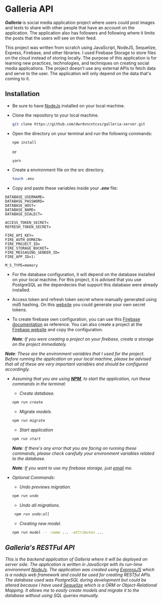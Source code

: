 # Galleria API

<i><b>Galleria</b></i> is social media application project where users could post images and texts to share with other people that have an account on the application. The application also has followers and following where it limits the posts that the users will see on their feed.

This project was written from scratch using JavaScript, NodeJS, Sequelize, Express, Firebase, and other libraries. I used Firebase Storage to store files on the cloud instead of storing locally. The purpose of this application is for learning new practices, technologies, and techniques on creating social media applications. The project doesn't use any external APIs to fetch data and serve to the user. The application will only depend on the data that's coming to it.

## Installation

- Be sure to have [NodeJs](https://nodejs.org/) installed on your local machine.
- Clone the repository to your local machine.
  ```bash
  git clone https://github.com/dwrdvncntcvs/galleria-server.git
  ```
- Open the directory on your terminal and run the following commands:

  ```bash
  npm install
  ```

  or

  ```bash
  yarn
  ```

- Create a environment file on the src directory.

  ```bash
  touch .env
  ```

- Copy and paste these variables inside your <i><b>.env</b></i> file:

```
DATABASE_USERNAME=
DATABASE_PASSWORD=
DATABASE_HOST=
DATABASE_NAME=
DATABASE_DIALECT=

ACCESS_TOKEN_SECRET=
REFRESH_TOKEN_SECRET=

FIRE_API_KEY=
FIRE_AUTH_DOMAIN=
FIRE_PROJECT_ID=
FIRE_STORAGE_BUCKET=
FIRE_MESSAGING_SENDER_ID=
FIRE_APP_ID=1:

M_S_TYPE=memory
```

- For the database configuration, it will depend on the database installed on your local machine. For this project, it is advised that you use PostgreSQL as the dependecies that support this database were already installed.

- Access token and refresh token secret where manually generated using md5 hashing. On this [website](https://www.md5hashgenerator.com/) you could generate your own secret tokens.

- To create firebase own configuration, you can use this [Firebase documentation](https://firebase.google.com/docs) as reference. You can also create a project at the [Firebase website](https://firebase.google.com/) and copy the configuration.

  <i><b>Note</b>: If you were creating a project on your firebase, create a storage on the project immediately.

<i><b>Note</b>: These are the environment variables that I used for the project. Before running the application on your local machine, please be advised that all of these are very important variables and should be configured accordingly.</i>

- Assuming that you are using <i><b>[NPM](https://www.npmjs.com/)</b></i>, to start the application, run these commands in the terminal:

  - Create database.

  ```bash
  npm run create
  ```

  - Migrate models.

  ```bash
  npm run migrate
  ```

  - Start application

  ```bash
  npm run start
  ```

  <i><b>Note</b>: If there's any error that you are facing on running these commands, please check carefully your environment variables related to the database.</i>

  <i><b>Note</b>: If you want to use my firebase storage, just [email](https://mail.google.com/mail/u/0/#inbox?compose=CllgCJqVNSgchFtjqSwlvjMJRJRXJTDlbglSnQWDzkWsMXtHGXrjnwncdbhRHKtTNFgpXrLLLLB) me.</i>

- Optional Commands:

  - Undo previews migration.

  ```bash
  npm run undo
  ```

  - Undo all migrations.

  ```bash
   npm run undo:all
  ```

  - Creating new model.

  ```bash
  npm run model -- -name ... -attributes ...
  ```

## Galleria's RESTFul API

This is the backend application of Galleria where it will be deployed on server side. The application is written in JavaScript with its run-time environment [NodeJs](https://nodejs.org/). The application was created using [ExpressJS](https://expressjs.com/) which is a nodejs web framework and could be used for creating RESTful APIs. The database used was PostgreSQL during development but could be altered because I have used [Sequelize](https://sequelize.org/) which is a ORM or Object-Relational Mapping. It allows me to easily create models and migrate it to the database without using SQL queries manually.
